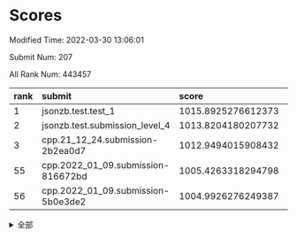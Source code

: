 # Scores

Modified Time: 2022-03-30 13:06:01

Submit Num: 207

All Rank Num: 443457

| rank |               submit               |       score        |       sigma        | pk_num |
| :--- | :--------------------------------- | :----------------- | :----------------- | :----- |
| 1    | jsonzb.test.test_1                 | 1015.8925276612373 | 0.8491176820110878 | 8568   |
| 2    | jsonzb.test.submission_level_4     | 1013.8204180207732 | 0.8310031602384826 | 8569   |
| 3    | cpp.21_12_24.submission-2b2ea0d7   | 1012.9494015908432 | 0.7942141088521103 | 8566   |
| 55   | cpp.2022_01_09.submission-816672bd | 1005.4263318294798 | 0.7286534732961761 | 8571   |
| 56   | cpp.2022_01_09.submission-5b0e3de2 | 1004.9926276249387 | 0.71978095143237   | 8571   |


<details>
<summary>全部</summary>

| rank |                 submit                 |       score        |       sigma        | pk_num |
| :--- | :------------------------------------- | :----------------- | :----------------- | :----- |
| 1    | jsonzb.test.test_1                     | 1015.8925276612373 | 0.8491176820110878 | 8568   |
| 2    | jsonzb.test.submission_level_4         | 1013.8204180207732 | 0.8310031602384826 | 8569   |
| 3    | cpp.21_12_24.submission-2b2ea0d7       | 1012.9494015908432 | 0.7942141088521103 | 8566   |
| 4    | gobigger.level_3.submission_level_3_5  | 1011.0798493301576 | 0.7674288961231432 | 8566   |
| 5    | gobigger.level_3.submission_level_3_41 | 1010.9707700809385 | 0.7667676864241763 | 8568   |
| 6    | gobigger.level_3.submission_level_3_47 | 1010.8283986738915 | 0.7506314621104305 | 8571   |
| 7    | gobigger.level_3.submission_level_3_4  | 1010.8137263874246 | 0.7639220107442449 | 8573   |
| 8    | gobigger.level_3.submission_level_3_26 | 1010.7372950535165 | 0.7706658490672237 | 8572   |
| 9    | gobigger.level_3.submission_level_3_25 | 1010.7230645511746 | 0.7803382531475203 | 8567   |
| 10   | gobigger.level_3.submission_level_3_22 | 1010.5862899893546 | 0.7706680546820682 | 8567   |
| 11   | gobigger.level_3.submission_level_3_32 | 1010.5276585115085 | 0.7616314378125327 | 8576   |
| 12   | gobigger.level_3.submission_level_3_13 | 1010.5074624282013 | 0.7708070143822809 | 8570   |
| 13   | gobigger.level_3.submission_level_3_37 | 1010.4604298338451 | 0.740835481526892  | 8567   |
| 14   | gobigger.level_3.submission_level_3_33 | 1010.4526428296031 | 0.7660389059293609 | 8570   |
| 15   | gobigger.level_3.submission_level_3_15 | 1010.3915525776778 | 0.7528141244719869 | 8569   |
| 16   | gobigger.level_3.submission_level_3_0  | 1010.3839743087684 | 0.8001212341913027 | 8568   |
| 17   | gobigger.level_3.submission_level_3_17 | 1010.3567566323418 | 0.7563982459167174 | 8568   |
| 18   | gobigger.level_3.submission_level_3_39 | 1010.2284199479324 | 0.7499205850523224 | 8567   |
| 19   | gobigger.level_3.submission_level_3_8  | 1010.2267511986099 | 0.7501371820319177 | 8569   |
| 20   | gobigger.level_3.submission_level_3_31 | 1010.2150935724576 | 0.7468200828262433 | 8570   |
| 21   | gobigger.level_3.submission_level_3_43 | 1010.1774625012231 | 0.7480649181100785 | 8570   |
| 22   | gobigger.level_3.submission_level_3_1  | 1010.1564617400574 | 0.7477326039147001 | 8571   |
| 23   | gobigger.level_3.submission_level_3_46 | 1010.106709775865  | 0.7542957934361668 | 8571   |
| 24   | gobigger.level_3.submission_level_3_11 | 1010.1015467895256 | 0.7561556295765329 | 8567   |
| 25   | gobigger.level_3.submission_level_3_2  | 1010.0650011126772 | 0.790300425963428  | 8568   |
| 26   | gobigger.level_3.submission_level_3_24 | 1010.0585103769282 | 0.7461515939423042 | 8565   |
| 27   | gobigger.level_3.submission_level_3_7  | 1009.9625016658733 | 0.7495121952553067 | 8571   |
| 28   | gobigger.level_3.submission_level_3_18 | 1009.9272369335866 | 0.7520217232888231 | 8573   |
| 29   | gobigger.level_3.submission_level_3_38 | 1009.84336606999   | 0.7643205952164007 | 8568   |
| 30   | gobigger.level_3.submission_level_3_35 | 1009.7666252631931 | 0.7563580325154746 | 8567   |
| 31   | gobigger.level_3.submission_level_3_40 | 1009.6126571817738 | 0.7751429988432128 | 8569   |
| 32   | gobigger.level_3.submission_level_3_21 | 1009.5063809940048 | 0.746017145047458  | 8564   |
| 33   | gobigger.level_3.submission_level_3_28 | 1009.4864258424494 | 0.7681895786530041 | 8569   |
| 34   | gobigger.level_3.submission_level_3_19 | 1009.4702839392957 | 0.7381310802060034 | 8565   |
| 35   | gobigger.level_3.submission_level_3_42 | 1009.3570137906432 | 0.7703244131866835 | 8571   |
| 36   | gobigger.level_3.submission_level_3_49 | 1009.3444724979091 | 0.7476095232494842 | 8578   |
| 37   | gobigger.level_3.submission_level_3_45 | 1009.3018139201121 | 0.7690916599192855 | 8570   |
| 38   | gobigger.level_3.submission_level_3_6  | 1009.2817676501003 | 0.7486031971817699 | 8566   |
| 39   | gobigger.level_3.submission_level_3_10 | 1009.2138268049863 | 0.7472599612643668 | 8574   |
| 40   | gobigger.level_3.submission_level_3_29 | 1009.2110147703015 | 0.7476890597533763 | 8571   |
| 41   | gobigger.level_3.submission_level_3_34 | 1009.2033141704811 | 0.7508064346415767 | 8572   |
| 42   | gobigger.level_3.submission_level_3_14 | 1009.2006654076138 | 0.7550403992159445 | 8568   |
| 43   | gobigger.level_3.submission_level_3_48 | 1009.0008208586765 | 0.7394473903277813 | 8570   |
| 44   | gobigger.level_3.submission_level_3_27 | 1008.9321900865224 | 0.7336455239555901 | 8563   |
| 45   | gobigger.level_3.submission_level_3_16 | 1008.9227033176439 | 0.754048538167924  | 8569   |
| 46   | gobigger.level_3.submission_level_3_36 | 1008.9076394214528 | 0.7406998363488345 | 8569   |
| 47   | gobigger.level_3.submission_level_3_44 | 1008.8768658423282 | 0.7368777367206157 | 8569   |
| 48   | gobigger.level_3.submission_level_3_20 | 1008.8552133884058 | 0.7358374093082961 | 8567   |
| 49   | gobigger.level_3.submission_level_3_3  | 1008.8546802861448 | 0.7683256318955803 | 8568   |
| 50   | gobigger.level_3.submission_level_3_12 | 1008.7916383520488 | 0.7382532975238403 | 8568   |
| 51   | gobigger.level_3.submission_level_3_30 | 1008.6986928654534 | 0.7265436896116693 | 8570   |
| 52   | gobigger.level_3.submission_level_3_9  | 1008.6182061401815 | 0.7560462969457765 | 8571   |
| 53   | gobigger.level_3.submission_level_3_23 | 1008.0901275263752 | 0.7352990175884088 | 8568   |
| 54   | gobigger.level_1.submission_level_1_20 | 1005.5737290477742 | 0.722728016479197  | 8569   |
| 55   | cpp.2022_01_09.submission-816672bd     | 1005.4263318294798 | 0.7286534732961761 | 8571   |
| 56   | cpp.2022_01_09.submission-5b0e3de2     | 1004.9926276249387 | 0.71978095143237   | 8571   |
| 57   | gobigger.level_1.submission_level_1_11 | 1004.5228985361015 | 0.7135356486546124 | 8567   |
| 58   | gobigger.level_1.submission_level_1_31 | 1004.3654312323716 | 0.7150516111772988 | 8570   |
| 59   | gobigger.level_1.submission_level_1_4  | 1004.230848532335  | 0.699974243492581  | 8564   |
| 60   | gobigger.level_1.submission_level_1_29 | 1004.1998865921942 | 0.7269870195858638 | 8569   |
| 61   | gobigger.level_1.submission_level_1_15 | 1004.1887906679989 | 0.7114844090253258 | 8565   |
| 62   | gobigger.level_1.submission_level_1_8  | 1004.1029379479901 | 0.7376792574292009 | 8570   |
| 63   | gobigger.level_1.submission_level_1_41 | 1004.093631644973  | 0.7071672837077743 | 8569   |
| 64   | gobigger.level_1.submission_level_1_37 | 1004.0608495484997 | 0.7142387706765965 | 8575   |
| 65   | gobigger.level_1.submission_level_1_7  | 1004.0335646262283 | 0.7180065491836511 | 8567   |
| 66   | gobigger.level_1.submission_level_1_9  | 1003.9954721687676 | 0.7181849092085939 | 8573   |
| 67   | gobigger.level_1.submission_level_1_18 | 1003.9615168961528 | 0.716548351759654  | 8568   |
| 68   | gobigger.level_1.submission_level_1_1  | 1003.9088112362602 | 0.7272853467110354 | 8569   |
| 69   | gobigger.level_1.submission_level_1_12 | 1003.8574325616947 | 0.713946295754581  | 8570   |
| 70   | gobigger.level_1.submission_level_1_10 | 1003.7585638031873 | 0.7079302477007527 | 8568   |
| 71   | gobigger.level_1.submission_level_1_48 | 1003.5838916502397 | 0.7156742503530251 | 8570   |
| 72   | gobigger.level_1.submission_level_1_39 | 1003.543909421635  | 0.7143030693361782 | 8572   |
| 73   | gobigger.level_1.submission_level_1_27 | 1003.5157097641489 | 0.7236829068095854 | 8570   |
| 74   | gobigger.level_1.submission_level_1_5  | 1003.4783277381205 | 0.7190992174558478 | 8570   |
| 75   | gobigger.level_1.submission_level_1_26 | 1003.4227152339681 | 0.7138421895124026 | 8570   |
| 76   | gobigger.level_1.submission_level_1_38 | 1003.3943915976463 | 0.7157968640162479 | 8569   |
| 77   | gobigger.level_1.submission_level_1_14 | 1003.3746255797275 | 0.7210057994952329 | 8570   |
| 78   | gobigger.level_1.submission_level_1_2  | 1003.3073837178059 | 0.7144642791652642 | 8570   |
| 79   | gobigger.level_1.submission_level_1_33 | 1003.2713741426161 | 0.7128745537692449 | 8573   |
| 80   | gobigger.level_1.submission_level_1_46 | 1003.2700752057789 | 0.7250457792831516 | 8568   |
| 81   | gobigger.level_1.submission_level_1_23 | 1003.2685304384081 | 0.7211430954266765 | 8566   |
| 82   | gobigger.level_1.submission_level_1_34 | 1003.2625849754495 | 0.7247227487238418 | 8567   |
| 83   | gobigger.level_1.submission_level_1_17 | 1003.2455893967264 | 0.7036355811570483 | 8570   |
| 84   | gobigger.level_1.submission_level_1_16 | 1003.2305448001281 | 0.712990233345398  | 8569   |
| 85   | gobigger.level_1.submission_level_1_0  | 1003.2131359057441 | 0.7195967985129169 | 8568   |
| 86   | gobigger.level_1.submission_level_1_24 | 1003.1868298680581 | 0.7002226884864368 | 8573   |
| 87   | gobigger.level_1.submission_level_1_44 | 1003.1660333626022 | 0.7180114770241776 | 8569   |
| 88   | gobigger.level_1.submission_level_1_28 | 1003.1414796583592 | 0.7132050201559577 | 8570   |
| 89   | gobigger.level_1.submission_level_1_40 | 1003.1251318686037 | 0.7155940293520177 | 8569   |
| 90   | gobigger.level_1.submission_level_1_3  | 1002.9798205680183 | 0.707548177323723  | 8570   |
| 91   | gobigger.level_1.submission_level_1_49 | 1002.884469262389  | 0.7128962746496383 | 8572   |
| 92   | gobigger.level_1.submission_level_1_36 | 1002.7004242640153 | 0.7275516597651619 | 8569   |
| 93   | gobigger.level_1.submission_level_1_13 | 1002.6876037482789 | 0.7230692024281575 | 8572   |
| 94   | gobigger.level_1.submission_level_1_30 | 1002.6166793347035 | 0.7147051584704446 | 8569   |
| 95   | gobigger.level_1.submission_level_1_6  | 1002.6020766362683 | 0.7110316979693112 | 8565   |
| 96   | gobigger.level_1.submission_level_1_19 | 1002.5848355009599 | 0.7111227526628138 | 8566   |
| 97   | gobigger.level_1.submission_level_1_43 | 1002.565993989672  | 0.7101435929716307 | 8572   |
| 98   | gobigger.level_1.submission_level_1_22 | 1002.509456445856  | 0.7141845755505758 | 8566   |
| 99   | gobigger.level_1.submission_level_1_21 | 1002.4367048767356 | 0.7206856072458886 | 8569   |
| 100  | gobigger.level_1.submission_level_1_25 | 1002.3279961167156 | 0.7197612931584606 | 8569   |
| 101  | gobigger.level_1.submission_level_1_42 | 1002.2620889236189 | 0.7050504925372251 | 8567   |
| 102  | gobigger.level_1.submission_level_1_45 | 1002.2208110787881 | 0.7140253381993558 | 8566   |
| 103  | gobigger.level_1.submission_level_1_47 | 1002.0662222104014 | 0.7090003473060348 | 8567   |
| 104  | gobigger.level_1.submission_level_1_32 | 1001.849902830675  | 0.7104901027830396 | 8565   |
| 105  | gobigger.level_1.submission_level_1_35 | 1001.6850182889524 | 0.7096635716283917 | 8569   |
| 106  | gobigger.random.submission_random_44   | 997.4212018864332  | 0.7135533953565015 | 8572   |
| 107  | gobigger.random.submission_random_12   | 997.2385706254538  | 0.7060929438514674 | 8571   |
| 108  | gobigger.random.submission_random_18   | 996.7311986520082  | 0.7067360279687874 | 8563   |
| 109  | gobigger.random.submission_random_41   | 996.7046233211238  | 0.7007717836359065 | 8570   |
| 110  | gobigger.random.submission_random_17   | 996.6182377825846  | 0.7107124952425847 | 8569   |
| 111  | gobigger.random.submission_random_49   | 996.5598535550807  | 0.7056874890830982 | 8568   |
| 112  | gobigger.random.submission_random_39   | 996.5016931952944  | 0.7118939685320936 | 8568   |
| 113  | gobigger.random.submission_random_30   | 996.3547220750116  | 0.7101868252435606 | 8571   |
| 114  | gobigger.random.submission_random_15   | 996.3338918621386  | 0.7020368204257296 | 8576   |
| 115  | gobigger.random.submission_random_21   | 996.3006262440306  | 0.7143395427616571 | 8567   |
| 116  | gobigger.random.submission_random_27   | 996.2749169912759  | 0.7191605187848904 | 8567   |
| 117  | gobigger.random.submission_random_29   | 996.2068480874403  | 0.6962766733229303 | 8567   |
| 118  | gobigger.random.submission_random_35   | 996.1858371716582  | 0.7244737477534211 | 8567   |
| 119  | gobigger.random.submission_random_7    | 996.1663476243386  | 0.7103936546304359 | 8572   |
| 120  | gobigger.random.submission_random_20   | 996.1430600290826  | 0.7126420214858914 | 8571   |
| 121  | gobigger.random.submission_random_37   | 996.1384448295016  | 0.6935319090401157 | 8566   |
| 122  | gobigger.random.submission_random_26   | 996.1341355876694  | 0.7223047851858659 | 8568   |
| 123  | gobigger.random.submission_random_1    | 996.0886997958235  | 0.7135740066289398 | 8572   |
| 124  | gobigger.random.submission_random_14   | 996.0278530671637  | 0.7148156382489104 | 8566   |
| 125  | gobigger.random.submission_random_6    | 996.0048526795105  | 0.716527908191601  | 8568   |
| 126  | gobigger.random.submission_random_25   | 995.9543328458188  | 0.7156315191395582 | 8567   |
| 127  | gobigger.random.submission_random_23   | 995.9299124957264  | 0.7126275752292013 | 8567   |
| 128  | gobigger.random.submission_random_8    | 995.9245733153595  | 0.7166127597711394 | 8566   |
| 129  | gobigger.random.submission_random_2    | 995.852160682786   | 0.7126312555002935 | 8571   |
| 130  | gobigger.random.submission_random_34   | 995.8080962174984  | 0.7232973858635634 | 8567   |
| 131  | gobigger.random.submission_random_22   | 995.793754768742   | 0.7183898283408382 | 8566   |
| 132  | gobigger.random.submission_random_43   | 995.7737386858314  | 0.7161935671802339 | 8565   |
| 133  | gobigger.random.submission_random_47   | 995.7530289428959  | 0.7183872644476765 | 8573   |
| 134  | gobigger.random.submission_random_16   | 995.7442610974018  | 0.701264795975523  | 8565   |
| 135  | gobigger.random.submission_random_4    | 995.7395725272323  | 0.7285285663699907 | 8566   |
| 136  | gobigger.random.submission_random_36   | 995.7372229935958  | 0.7099264440364575 | 8570   |
| 137  | gobigger.random.submission_random_31   | 995.6533121440867  | 0.7145171389465809 | 8573   |
| 138  | gobigger.random.submission_random_5    | 995.6499542148741  | 0.7118389501784851 | 8571   |
| 139  | gobigger.random.submission_random_45   | 995.5671538437716  | 0.7089658604389637 | 8570   |
| 140  | gobigger.random.submission_random_38   | 995.5653091398711  | 0.7196673068315854 | 8569   |
| 141  | gobigger.random.submission_random_32   | 995.5375939769356  | 0.7029213237572319 | 8570   |
| 142  | gobigger.random.submission_random_9    | 995.5356006024648  | 0.7181462426332164 | 8572   |
| 143  | gobigger.random.submission_random_33   | 995.5067754524431  | 0.7145088879594261 | 8570   |
| 144  | gobigger.random.submission_random_10   | 995.4233104374423  | 0.7146645863702541 | 8570   |
| 145  | gobigger.random.submission_random_42   | 995.4006786030917  | 0.7117884562400232 | 8570   |
| 146  | gobigger.random.submission_random_11   | 995.3804759904096  | 0.7048062811165893 | 8571   |
| 147  | gobigger.random.submission_random_40   | 995.3651982556108  | 0.7046932129012607 | 8566   |
| 148  | gobigger.random.submission_random_19   | 995.353290694945   | 0.7016243019716448 | 8574   |
| 149  | gobigger.random.submission_random_0    | 995.293149028461   | 0.7028826050186564 | 8570   |
| 150  | gobigger.random.submission_random_24   | 995.288507898983   | 0.7166138329431467 | 8571   |
| 151  | gobigger.random.submission_random_46   | 995.2703192989189  | 0.7110518002889415 | 8568   |
| 152  | gobigger.random.submission_random_3    | 994.9952832801649  | 0.7129585924855456 | 8569   |
| 153  | gobigger.random.submission_random_13   | 994.9175832228685  | 0.7074714742363922 | 8566   |
| 154  | gobigger.random.submission_random_48   | 994.877411599741   | 0.7155991509060929 | 8572   |
| 155  | gobigger.level_2.submission_level_2_46 | 994.2483740898119  | 0.7194744053075982 | 8574   |
| 156  | gobigger.level_2.submission_level_2_13 | 994.2108718280264  | 0.7342380207823109 | 8570   |
| 157  | gobigger.level_2.submission_level_2_42 | 994.08302290956    | 0.7280538748371987 | 8567   |
| 158  | gobigger.level_2.submission_level_2_1  | 994.0720597681934  | 0.7374396600306541 | 8574   |
| 159  | gobigger.random.submission_random_28   | 993.9638353304247  | 0.7061466538064092 | 8564   |
| 160  | gobigger.level_2.submission_level_2_19 | 993.5979660965095  | 0.7324444136971728 | 8569   |
| 161  | gobigger.level_2.submission_level_2_41 | 993.4736803656295  | 0.7330914812767392 | 8573   |
| 162  | gobigger.level_2.submission_level_2_48 | 993.4427845169611  | 0.7215692702130507 | 8573   |
| 163  | gobigger.level_2.submission_level_2_28 | 993.4093809306347  | 0.7321403181374014 | 8569   |
| 164  | gobigger.level_2.submission_level_2_47 | 993.3651120407461  | 0.7419610106789072 | 8569   |
| 165  | gobigger.level_2.submission_level_2_45 | 993.0963697183169  | 0.749076719235635  | 8566   |
| 166  | gobigger.level_2.submission_level_2_33 | 992.9986630505482  | 0.7377494905183408 | 8572   |
| 167  | gobigger.level_2.submission_level_2_8  | 992.9579681244545  | 0.7312555153183168 | 8574   |
| 168  | gobigger.level_2.submission_level_2_30 | 992.8873036565432  | 0.7492299844072625 | 8571   |
| 169  | gobigger.level_2.submission_level_2_20 | 992.8643552779502  | 0.7377808292261442 | 8572   |
| 170  | gobigger.level_2.submission_level_2_9  | 992.8524163456783  | 0.7250311409148937 | 8569   |
| 171  | gobigger.level_2.submission_level_2_7  | 992.8485949912841  | 0.7252132053686478 | 8566   |
| 172  | gobigger.level_2.submission_level_2_34 | 992.8254715161332  | 0.7315268702117184 | 8570   |
| 173  | gobigger.level_2.submission_level_2_44 | 992.8132470453303  | 0.7307678675808363 | 8570   |
| 174  | gobigger.level_2.submission_level_2_27 | 992.8128463982034  | 0.7438822571070094 | 8571   |
| 175  | gobigger.level_2.submission_level_2_36 | 992.8056244522828  | 0.7392817634607458 | 8565   |
| 176  | gobigger.level_2.submission_level_2_32 | 992.6737654045394  | 0.7303020171760934 | 8570   |
| 177  | gobigger.level_2.submission_level_2_39 | 992.6631494070514  | 0.7312474102339263 | 8566   |
| 178  | gobigger.level_2.submission_level_2_24 | 992.5979486438072  | 0.7454262786943737 | 8571   |
| 179  | gobigger.level_2.submission_level_2_12 | 992.5715871060933  | 0.7277791011933786 | 8570   |
| 180  | gobigger.level_2.submission_level_2_23 | 992.3917919529082  | 0.7439066571005932 | 8570   |
| 181  | gobigger.level_2.submission_level_2_6  | 992.3756439241215  | 0.7487124104293373 | 8570   |
| 182  | gobigger.level_2.submission_level_2_26 | 992.2701353699824  | 0.7483241282813584 | 8569   |
| 183  | gobigger.level_2.submission_level_2_49 | 992.1724277984537  | 0.7433081696800014 | 8571   |
| 184  | gobigger.level_2.submission_level_2_38 | 992.0597625304164  | 0.7636201364129216 | 8566   |
| 185  | gobigger.level_2.submission_level_2_3  | 992.0547895584833  | 0.7524382258229424 | 8568   |
| 186  | gobigger.level_2.submission_level_2_37 | 991.9989779283212  | 0.7570544301267973 | 8571   |
| 187  | gobigger.level_2.submission_level_2_25 | 991.9884616319763  | 0.7502180741482356 | 8570   |
| 188  | gobigger.level_2.submission_level_2_43 | 991.9814060499853  | 0.7295394102497562 | 8574   |
| 189  | gobigger.level_2.submission_level_2_17 | 991.9486098186085  | 0.7302220458734164 | 8570   |
| 190  | gobigger.level_2.submission_level_2_15 | 991.9398371261344  | 0.7371499948738535 | 8571   |
| 191  | gobigger.level_2.submission_level_2_18 | 991.9138651539164  | 0.7396025019277948 | 8573   |
| 192  | gobigger.level_2.submission_level_2_5  | 991.8052706056804  | 0.7366921899019289 | 8570   |
| 193  | gobigger.level_2.submission_level_2_2  | 991.7977028488921  | 0.7439086524548018 | 8572   |
| 194  | gobigger.level_2.submission_level_2_22 | 991.7726428712253  | 0.7467419816280846 | 8567   |
| 195  | gobigger.level_2.submission_level_2_0  | 991.7174259204738  | 0.7604188029412886 | 8565   |
| 196  | gobigger.level_2.submission_level_2_11 | 991.6721161215942  | 0.7579724488642384 | 8571   |
| 197  | gobigger.level_2.submission_level_2_29 | 991.6154010685032  | 0.7609449467534011 | 8572   |
| 198  | gobigger.level_2.submission_level_2_35 | 991.5604578263284  | 0.7228330041407711 | 8572   |
| 199  | gobigger.level_2.submission_level_2_10 | 991.5096514383447  | 0.741140987224166  | 8570   |
| 200  | gobigger.level_2.submission_level_2_4  | 991.4713379110943  | 0.747089021192465  | 8566   |
| 201  | gobigger.level_2.submission_level_2_31 | 991.3775396341616  | 0.7556806412276074 | 8565   |
| 202  | gobigger.level_2.submission_level_2_16 | 991.3554920444858  | 0.7579082704445137 | 8571   |
| 203  | gobigger.level_2.submission_level_2_40 | 991.3090200982228  | 0.7680020031965726 | 8570   |
| 204  | gobigger.level_2.submission_level_2_21 | 991.1611404019466  | 0.7347732110824862 | 8565   |
| 205  | gobigger.level_2.submission_level_2_14 | 990.4799438131838  | 0.7750158810181231 | 8571   |
| 206  | gobigger.none.submission_none_0        | 976.8226630532381  | 1.358409248777085  | 8568   |
| 207  | gobigger.none.submission_none_1        | 975.2739221679275  | 1.545676605550738  | 8572   |

</details>